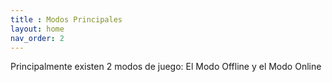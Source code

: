 ```yaml
---
title : Modos Principales 
layout: home
nav_order: 2
---
```


Principalmente existen 2 modos de juego: El Modo Offline y el Modo Online
